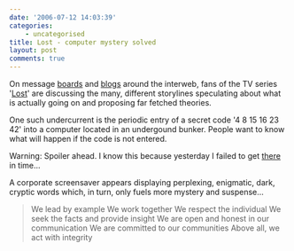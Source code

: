 ```yaml
---
date: '2006-07-12 14:03:39'
categories:
    - uncategorised
title: Lost - computer mystery solved
layout: post
comments: true
---
```

On message [boards](http://www.losttv-forum.com/forum/) and
[blogs](http://www.filmfodder.com/tv/lost/) around the interweb, fans of
the TV series '[Lost](http://abc.go.com/primetime/lost/index.html)' are
discussing the many, different storylines speculating about what is
actually going on and proposing far fetched theories.

One such undercurrent is the periodic entry of a secret code '4 8 15 16
23 42' into a computer located in an undergound bunker. People want to
know what will happen if the code is not entered.

Warning: Spoiler ahead. I know this because yesterday I failed to get
[there](http://www.nbrightside.com/blog/2006/07/11/lost-life-mirrors-fiction/)
in time...

A corporate screensaver appears displaying perplexing, enigmatic, dark,
cryptic words which, in turn, only fuels more mystery and suspense...

> We lead by example 
> We work together 
> We respect the individual 
> We seek the facts and provide insight 
> We are open and honest in our communication 
> We are committed to our communities 
> Above all, we act with integrity
